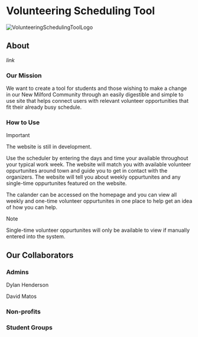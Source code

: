 # **Volunteering Scheduling Tool**
![VolunteeringSchedulingToolLogo](https://github.com/user-attachments/assets/dd2aec7d-e7f1-4cdd-a22c-3dc9a0dc8280)
## **About**
*link*
### **Our Mission**
We want to create a tool for students and those wishing to make a change in our New Milford Community through an easily digestible and simple to use site that helps connect users with relevant volunteer opportunities that fit their already busy schedule.
### **How to Use**
> [!IMPORTANT]
> The website is still in development.

Use the scheduler by entering the days and time your available throughout your typical work week. The website will match you with available volunteer oppurtunites around town and guide you to get in contact with the organizers. The website will tell you about weekly oppurtunites and any single-time oppurtunites featured on the website.

The calander can be accessed on the homepage and you can view all weekly and one-time volunteer oppurtunites in one place to help get an idea of how you can help.

> [!NOTE]
> Single-time volunteer oppurtunites will only be available to view if manually entered into the system.
## **Our Collaborators**
### **Admins**
Dylan Henderson

David Matos
### **Non-profits**

### **Student Groups**
